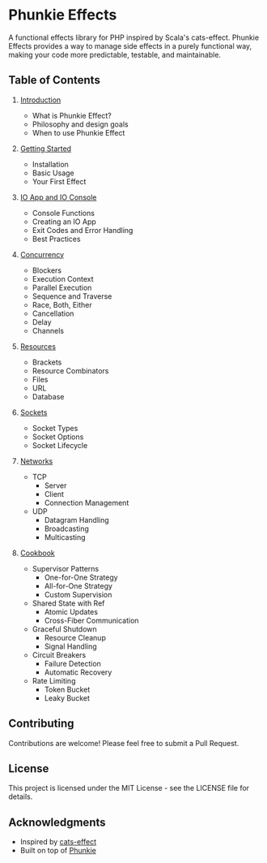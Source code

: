 # Phunkie Effects

A functional effects library for PHP inspired by Scala's cats-effect. Phunkie Effects provides a way to manage side effects in a purely functional way, making your code more predictable, testable, and maintainable.

## Table of Contents

1. [Introduction](introduction.md)
   - What is Phunkie Effect?
   - Philosophy and design goals
   - When to use Phunkie Effect

2. [Getting Started](getting-started.md)
   - Installation
   - Basic Usage
   - Your First Effect

3. [IO App and IO Console](io-app.md)
   - Console Functions
   - Creating an IO App
   - Exit Codes and Error Handling
   - Best Practices

4. [Concurrency](concurrency.md)
   - Blockers
   - Execution Context
   - Parallel Execution
   - Sequence and Traverse
   - Race, Both, Either
   - Cancellation
   - Delay
   - Channels

5. [Resources](resources.md)
   - Brackets
   - Resource Combinators
   - Files
   - URL
   - Database

6. [Sockets](sockets.md)
    - Socket Types
    - Socket Options
    - Socket Lifecycle

7. [Networks](networks.md)
    - TCP
      - Server
      - Client
      - Connection Management
    - UDP
      - Datagram Handling
      - Broadcasting
      - Multicasting

8. [Cookbook](cookbook.md)
    - Supervisor Patterns
      - One-for-One Strategy
      - All-for-One Strategy
      - Custom Supervision
    - Shared State with Ref
      - Atomic Updates
      - Cross-Fiber Communication
    - Graceful Shutdown
      - Resource Cleanup
      - Signal Handling
    - Circuit Breakers
      - Failure Detection
      - Automatic Recovery
    - Rate Limiting
      - Token Bucket
      - Leaky Bucket

## Contributing

Contributions are welcome! Please feel free to submit a Pull Request.

## License

This project is licensed under the MIT License - see the LICENSE file for details.

## Acknowledgments

- Inspired by [cats-effect](https://typelevel.org/cats-effect/)
- Built on top of [Phunkie](https://github.com/phunkie/phunkie)
